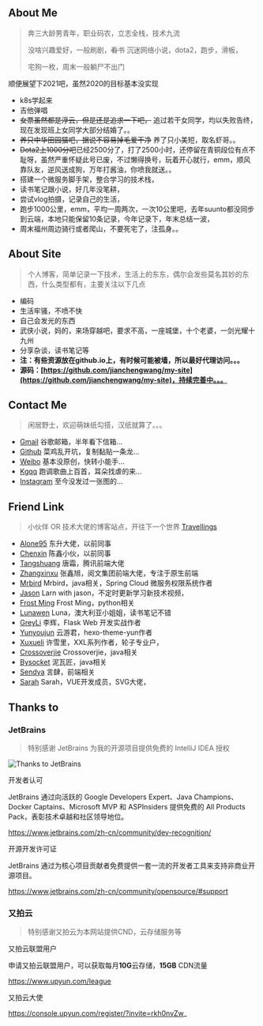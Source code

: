 ## About Me
>
> 奔三大龄男青年，职业码农，立志全栈，技术九流
>
> 没啥兴趣爱好，一般刷剧，~~看书~~ 沉迷网络小说，dota2，跑步，滑板，
>
> 宅狗一枚，周末一般躺尸不出门 

顺便展望下2021吧，虽然2020的目标基本没实现

- k8s学起来
- 吉他弹唱
- ~~女票虽然都是浮云，但是还是追求一下吧，~~ 追过若干女同学，均以失败告终，现在发现班上女同学大部分结婚了。。
- ~~养只中华田园猫吧，据说不容易掉毛爱干净~~ 养了只小美短，取名虾哥。。
- ~~Dota2上1000分吧~~已经2500分了，打了2500小时，还停留在青铜段位有点不耻呀，虽然严重怀疑此号已废，不过懒得换号，玩着开心就行，emm，顺风靠队友，逆风送成狗，万年打酱油，你喷我就送。。
- 搭建一个微服务脚手架，整合学习的技术栈，
- 读书笔记跟小说，好几年没笔耕，
- 尝试vlog拍摄，记录自己的生活，
- 跑步1000公里，emm，平均一周两次，一次10公里吧，去年suunto都没同步到云端，本地只能保留10条记录，今年记录下，年末总结一波，
- 周末福州周边骑行或者爬山，不要死宅了，注孤身。。

## About Site
>
> 个人博客，简单记录一下技术，生活上的东东，偶尔会发些莫名其妙的东西，什么类型都有，主要关注以下几点

- 编码
- 生活牢骚，不喷不快
- 自己会发光的东西
- 武侠小说，妈的，来场穿越吧，要求不高，一座城堡，十个老婆，一剑光耀十九州
- 分享杂谈，读书笔记等
- **注：有些资源放在github.io上，有时候可能被墙，所以最好代理访问。。。**
- **源码：[https://github.com/jianchengwang/my-site](https://github.com/jianchengwang/my-site)，持续完善中。。。**

## Contact Me
>
> 闲居野士，欢迎萌妹纸勾搭，汉纸就算了。。。

- [Gmail](mail:jianchengwang80@gmail.com) 谷歌邮箱，半年看下信箱...
- [Github](https://github.com/jianchengwang) 菜鸡乱开坑，复制黏贴一条龙...
- [Weibo](https://https://weibo.com/u/2894870322) 基本没原创，快转小能手...
- [Kgqq](https://kg.qq.com/node/personal?uid=60959f8c272d308233) 跑调歌曲上百首，耳朵找虐的来...
- [Instagram](https://www.instagram.com/jiancheng_wang_/) 至今没发过一张图的...

## Friend Link
>
> 小伙伴 OR 技术大佬的博客站点，开往下一个世界 [Travellings](https://travellings.now.sh/)

- [Alone95](https://alone95.cn/) 东升大佬，以前同事
- [Chenxin](https://www.xinchilde.top) 陈鑫小伙，以前同事  
- [Tangshuang](https://www.tangshuang.net/) 唐霜，腾讯前端大佬
- [Zhangxinxu](https://www.zhangxinxu.com/) 张鑫旭，阅文集团前端大佬，专注于原生前端
- [Mrbird](https://mrbird.cc/) Mrbird，java相关，Spring Cloud 微服务权限系统作者
- [Jason](https://www.learnwithjason.dev/) Larn with jason，不定时更新学习新技术视频，
- [Frost Ming](https://frostming.com/) Frost Ming，python相关
- [Lunawen](https://blog.lunawen.com/) Luna，澳大利亚小姐姐，读书笔记不错
- [GreyLi](https://greyli.com/) 李辉，Flask Web 开发实战作者
- [Yunyoujun](https://www.yunyoujun.cn) 云游君，hexo-theme-yun作者
- [Xuxueli](https://www.xuxueli.com/) 许雪里，XXL系列作者，轮子专业户，
- [Crossoverjie](https://crossoverjie.top/) Crossoverjie，java相关
- [Bysocket](https://www.bysocket.com/) 泥瓦匠，java相关
- [Sendya](https://sendya.me/) 言肆，前端相关
- [Sarah](https://sarah.dev/) Sarah，VUE开发成员，SVG大佬，

## Thanks to
### JetBrains
>
> 特别感谢 JetBrains 为我的开源项目提供免费的 IntelliJ IDEA 授权

![Thanks to JetBrains](https://blog.res.jianchengwang.info/thanks-to-jetbrains.png)

开发者认可

JetBrains 通过向活跃的 Google Developers Expert、Java Champions、Docker Captains、Microsoft MVP 和 ASPInsiders 提供免费的 All Products Pack，表彰技术卓越和社区领导地位。

https://www.jetbrains.com/zh-cn/community/dev-recognition/

开源开发许可证

JetBrains 通过为核心项目贡献者免费提供一套一流的开发者工具来支持非商业开源项目。

https://www.jetbrains.com/zh-cn/community/opensource/#support

### 又拍云
>
> 特别感谢又拍云为本网站提供CND，云存储服务等


又拍云联盟用户

申请又拍云联盟用户，可以获取每月**10G**云存储，**15GB** CDN流量

https://www.upyun.com/league

又拍云大使

https://console.upyun.com/register/?invite=rkh0nvZw_
